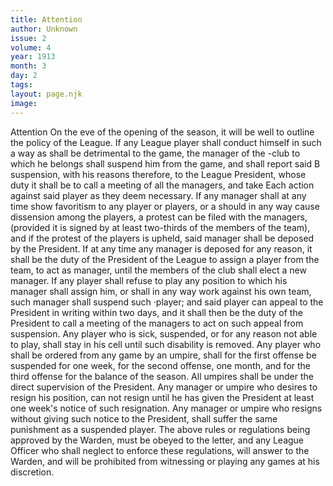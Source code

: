 ```yaml
---
title: Attention
author: Unknown
issue: 2
volume: 4
year: 1913
month: 3
day: 2
tags:
layout: page.njk
image:
---
```

Attention      On the eve of the opening of the season, it will be well to outline the policy of the League.   If any League player shall conduct himself in such a way as shall be detrimental to the game, the manager of the -club to which he belongs shall suspend him from the game, and shall report said B suspension, with his reasons therefore, to the League President, whose duty it shall be to call a meeting of all the managers, and take Each action against said player as they deem necessary.   If any manager shall at any time show favoritism to any player or players, or a should in any way cause dissension among the players, a protest can be filed with the managers, (provided it is signed by at least two-thirds of the members of the team), and if the protest of the players is upheld, said manager shall be deposed by the President. If at any time any manager is deposed for any reason, it shall be the duty of the President of the League to assign a player from the team, to act as manager, until the members of the club shall elect a new manager.   If any player shall refuse to play any position to which his manager shall assign him, or shall in any way work against his own team, such manager shall suspend such ·player; and said player can appeal to the President in writing within two days, and it shall then be the duty of the President to call a meeting of the managers to act on such appeal from suspension. Any player who is sick, suspended, or for any reason not able to play, shall stay in his cell until such disability is removed. Any player who shall be ordered from any game by an umpire, shall for the first offense be suspended for one week, for the second offense, one month, and for the third offense for the balance of the season. All umpires shall be under the direct supervision of the President. Any manager or umpire who desires to resign his position, can not resign until he has given the President at least one week's notice of such resignation. Any manager or umpire who resigns without giving such notice to the President, shall   suffer the same punishment as a suspended player.   The above rules or regulations being approved by the Warden, must be obeyed to the letter, and any League Officer who shall neglect to enforce these regulations, will answer to the Warden, and will be prohibited from witnessing or playing any games at his discretion.


